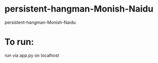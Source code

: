 
# persistent-hangman-Monish-Naidu
persistent-hangman-Monish-Naidu

# To run:
run via app.py on localhost
